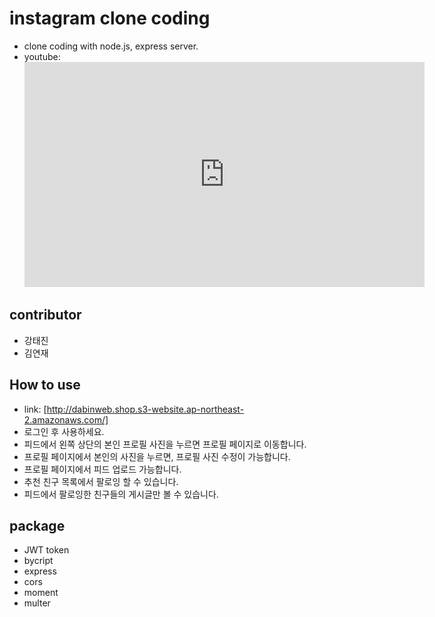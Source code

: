 # instagram clone coding
- clone coding with node.js, express server.
- youtube: 
  <iframe width="640" height="360" src="https://www.youtube.com/watch?v=MlNSApJvKfc" frameborder="0" gesture="media" allowfullscreen=""></iframe>
## contributor
- 강태진
- 김연재
## How to use
- link: [http://dabinweb.shop.s3-website.ap-northeast-2.amazonaws.com/]
- 로그인 후 사용하세요.
- 피드에서 왼쪽 상단의 본인 프로필 사진을 누르면 프로필 페이지로 이동합니다.
- 프로필 페이지에서 본인의 사진을 누르면, 프로필 사진 수정이 가능합니다.
- 프로필 페이지에서 피드 업로드 가능합니다.
- 추천 친구 목록에서 팔로잉 할 수 있습니다.
- 피드에서 팔로잉한 친구들의 게시글만 볼 수 있습니다.
## package
- JWT token
- bycript
- express
- cors
- moment
- multer